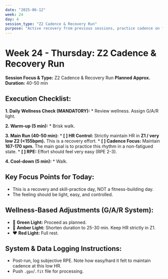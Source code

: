 ```yaml
---
date: "2025-06-12"
week: 24
day: 4
session_type: "Z2 Cadence & Recovery Run"
purpose: "Active recovery from previous sessions, practice cadence on fresh legs, and add quality volume without stress."
---
```


# Week 24 - Thursday: Z2 Cadence & Recovery Run

**Session Focus & Type:** Z2 Cadence & Recovery Run
**Planned Approx. Duration:** 40-50 min

## Execution Checklist:

**1. Daily Wellness Check (MANDATORY):**
    *   Review wellness. Assign G/A/R light.

**2. Warm-up (5 min):**
    *   Brisk walk.

**3. Main Run (40-50 min):**
    *   **[ ] HR Control:** Strictly maintain HR in **Z1 / very low Z2 (<155bpm).** This is a recovery effort.
    *   **[ ] Cadence Focus:** Maintain **167-170 spm.** The main goal is to practice this rhythm in a non-fatigued state.
    *   **[ ] RPE:** Effort should feel very easy (RPE 2-3).

**4. Cool-down (5 min):**
    *   Walk.

## Key Focus Points for Today:

*   This is a recovery and skill-practice day, NOT a fitness-building day.
*   The feeling should be light, easy, and controlled.

## Wellness-Based Adjustments (G/A/R System):

*   💚 **Green Light:** Proceed as planned.
*   💛 **Amber Light:** Shorten duration to 25-30 min. Keep HR strictly in Z1.
*   ❤️ **Red Light:** Full rest.

## System & Data Logging Instructions:

*   Post-run, log subjective RPE. Note how easy/hard it felt to maintain cadence at this low HR.
*   Push `.gpx`/`.fit` file for processing.
